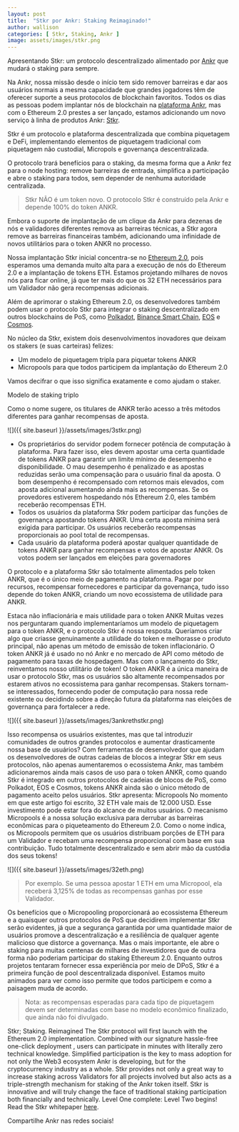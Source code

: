 ```yaml
---
layout: post
title:  "Stkr por Ankr: Staking Reimaginado!"
author: wallison
categories: [ Stkr, Staking, Ankr ]
image: assets/images/stkr.png
---
```

Apresentando Stkr: um protocolo descentralizado alimentado por <a href="https://www.ankr.com/">Ankr</a> que mudará o staking para sempre.

Na Ankr, nossa missão desde o início tem sido remover barreiras e dar aos usuários normais a mesma capacidade que grandes jogadores têm de oferecer suporte a seus protocolos de blockchain favoritos. Todos os dias as pessoas podem implantar nós de blockchain na <a href="https://app.ankr.com/">plataforma Ankr</a>, mas com o Ethereum 2.0 prestes a ser lançado, estamos adicionando um novo serviço à linha de produtos Ankr: <a href="https://assets.ankr.com/files/stkr_whitepaper.pdf">Stkr</a>.

Stkr é um protocolo e plataforma descentralizada que combina piquetagem e DeFi, implementando elementos de piquetagem tradicional com piquetagem não custodial, Micropols e governança descentralizada.

O protocolo trará benefícios para o staking, da mesma forma que a Ankr fez para o node hosting: remove barreiras de entrada, simplifica a participação e abre o staking para todos, sem depender de nenhuma autoridade centralizada.

> Stkr NÃO é um token novo. O protocolo Stkr é construído pela Ankr e depende 100% do token ANKR.

Embora o suporte de implantação de um clique da Ankr para dezenas de nós e validadores diferentes remova as barreiras técnicas, a Stkr agora remove as barreiras financeiras também, adicionando uma infinidade de novos utilitários para o token ANKR no processo.

Nossa implantação Stkr inicial concentra-se no <a href="https://ethereum.org/en/">Ethereum 2.0</a>, pois esperamos uma demanda muito alta para a execução de nós do Ethereum 2.0 e a implantação de tokens ETH. Estamos projetando milhares de novos nós para ficar online, já que ter mais do que os 32 ETH necessários para um Validador não gera recompensas adicionais.

Além de aprimorar o staking Ethereum 2.0, os desenvolvedores também podem usar o protocolo Stkr para integrar o staking descentralizado em outros blockchains de PoS, como <a href="https://polkadot.network/">Polkadot</a>, <a href="https://www.binance.org/en/smartChain">Binance Smart Chain</a>, <a href="https://eos.io/">EOS</a> e <a href="https://cosmos.network/">Cosmos</a>.

No núcleo da Stkr, existem dois desenvolvimentos inovadores que deixam os stakers (e suas carteiras) felizes:
* Um modelo de piquetagem tripla para piquetar tokens ANKR
* Micropools para que todos participem da implantação do Ethereum 2.0

Vamos decifrar o que isso significa exatamente e como ajudam o staker.

Modelo de staking triplo

Como o nome sugere, os titulares de ANKR terão acesso a três métodos diferentes para ganhar recompensas de aposta.

![]({{ site.baseurl }}/assets/images/3stkr.png)

* Os proprietários do servidor podem fornecer potência de computação à plataforma. Para fazer isso, eles devem apostar uma certa quantidade de tokens ANKR para garantir um limite mínimo de desempenho e disponibilidade. O mau desempenho é penalizado e as apostas reduzidas serão uma compensação para o usuário final da aposta. O bom desempenho é recompensado com retornos mais elevados, com aposta adicional aumentando ainda mais as recompensas. Se os provedores estiverem hospedando nós Ethereum 2.0, eles também receberão recompensas ETH.
* Todos os usuários da plataforma Stkr podem participar das funções de governança apostando tokens ANKR. Uma certa aposta mínima será exigida para participar. Os usuários receberão recompensas proporcionais ao pool total de recompensas.
* Cada usuário da plataforma poderá apostar qualquer quantidade de tokens ANKR para ganhar recompensas e votos de apostar ANKR. Os votos podem ser lançados em eleições para governadores

O protocolo e a plataforma Stkr são totalmente alimentados pelo token ANKR, que é o único meio de pagamento na plataforma. Pagar por recursos, recompensar fornecedores e participar da governança, tudo isso depende do token ANKR, criando um novo ecossistema de utilidade para ANKR.

Estaca não inflacionária e mais utilidade para o token ANKR
Muitas vezes nos perguntaram quando implementaríamos um modelo de piquetagem para o token ANKR, e o protocolo Stkr é nossa resposta. Queríamos criar algo que criasse genuinamente a utilidade do token e melhorasse o produto principal, não apenas um método de emissão de token inflacionário.
O token ANKR já é usado no nó Ankr e no mercado de API como método de pagamento para taxas de hospedagem. Mas com o lançamento do Stkr, reinventamos nosso utilitário de token!
O token ANKR é a única maneira de usar o protocolo Stkr, mas os usuários são altamente recompensados por estarem ativos no ecossistema para ganhar recompensas. Stakers tornam-se interessados, fornecendo poder de computação para nossa rede existente ou decidindo sobre a direção futura da plataforma nas eleições de governança para fortalecer a rede.

![]({{ site.baseurl }}/assets/images/3ankrethstkr.png)

Isso recompensa os usuários existentes, mas que tal introduzir comunidades de outros grandes protocolos e aumentar drasticamente nossa base de usuários?
Com ferramentas de desenvolvedor que ajudam os desenvolvedores de outras cadeias de blocos a integrar Stkr em seus protocolos, não apenas aumentaremos o ecossistema Ankr, mas também adicionaremos ainda mais casos de uso para o token ANKR, como quando Stkr é integrado em outros protocolos de cadeias de blocos de PoS, como Polkadot, EOS e Cosmos, tokens ANKR ainda são o único método de pagamento aceito pelos usuários.
Stkr apresenta: Micropools
No momento em que este artigo foi escrito, 32 ETH vale mais de 12.000 USD. Esse investimento pode estar fora do alcance de muitos usuários. O mecanismo Micropools é a nossa solução exclusiva para derrubar as barreiras econômicas para o piqueteamento do Ethereum 2.0.
Como o nome indica, os Micropools permitem que os usuários distribuam porções de ETH para um Validador e recebam uma recompensa proporcional com base em sua contribuição. Tudo totalmente descentralizado e sem abrir mão da custódia dos seus tokens!

![]({{ site.baseurl }}/assets/images/32eth.png)

> Por exemplo. Se uma pessoa apostar 1 ETH em uma Micropool, ela receberá 3,125% de todas as recompensas ganhas por esse Validador.

Os benefícios que o Micropooling proporcionará ao ecossistema Ethereum e a quaisquer outros protocolos de PoS que decidirem implementar Stkr serão evidentes, já que a segurança garantida por uma quantidade maior de usuários promove a descentralização e a resiliência de qualquer agente malicioso que distorce a governança.
Mas o mais importante, ele abre o staking para muitas centenas de milhares de investidores que de outra forma não poderiam participar do staking Ethereum 2.0.
Enquanto outros projetos tentaram fornecer essa experiência por meio de DPoS, Stkr é a primeira função de pool descentralizada disponível. Estamos muito animados para ver como isso permite que todos participem e como a paisagem muda de acordo.

> Nota: as recompensas esperadas para cada tipo de piquetagem devem ser determinadas com base no modelo econômico finalizado, que ainda não foi divulgado.

Stkr; Staking. Reimagined
The Stkr protocol will first launch with the Ethereum 2.0 implementation. Combined with our signature hassle-free one-click deployment , users can participate in minutes with literally zero technical knowledge.
Simplified participation is the key to mass adoption for not only the Web3 ecosystem Ankr is developing, but for the cryptocurrency industry as a whole.
Stkr provides not only a great way to increase staking across Validators for all projects involved but also acts as a triple-strength mechanism for staking of the Ankr token itself. Stkr is innovative and will truly change the face of traditional staking participation both financially and technically.
Level One complete: Level Two begins!
Read the Stkr whitepaper <a href="https://assets.ankr.com/files/stkr_whitepaper.pdf">here</a>.

Compartilhe Ankr nas redes sociais!
